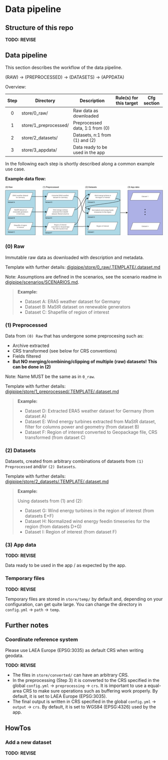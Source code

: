 # Data pipeline

## Structure of this repo

**TODO: REVISE**

## Data pipeline

This section describes the workflow of the data pipeline.

(RAW) -> (PREPROCESSED) -> (DATASETS) -> (APPDATA)

Overview:

| **Step** | **Directory**         | **Description**                  | **Rule(s) for this target** | **Cfg section** |
|:--------:|-----------------------|----------------------------------|-----------------------------|-----------------|
|    0     | store/0_raw/          | Raw data as downloaded           |                             |                 |
|    1     | store/1_preprocessed/ | Preprocessed data, 1:1 from (0)  |                             |                 |
|    2     | store/2_datasets/     | Datasets, n:1 from (1) and (2)   |                             |                 |
|    3     | store/3_appdata/      | Data ready to be used in the app |                             |                 |

In the following each step is shortly described along a common example use
case.

**Example data flow:**

![example data flow](docs/img/datasets/pipeline_dataflow_example.png)

### (0) Raw

Immutable raw data as downloaded with description and metadata.

Template with further details:
[digipipe/store/0_raw/.TEMPLATE/.dataset.md](digipipe/store/0_raw/.TEMPLATE/.dataset.md)

Note: Assumptions are defined in the scenarios, see the scenario readme in
[digipipe/scenarios/SCENARIOS.md](digipipe/scenarios/SCENARIOS.md). 

> **Example:**
> - Dataset A: ERA5 weather dataset for Germany
> - Dataset B: MaStR dataset on renewable generators
> - Dataset C: Shapefile of region of interest

### (1) Preprocessed

Data from `(0) Raw`  that has undergone some preprocesing such as:
 - Archive extracted
 - CRS transformed (see below for CRS conventions)
 - Fields filtered
 - **But NO merging/combining/clipping of multiple (raw) datasets! This can be 
   done in (2)**

Note: Name MUST be the same as in `0_raw`.

Template with further details:
[digipipe/store/1_preprocessed/.TEMPLATE/.dataset.md](digipipe/store/1_preprocessed/.TEMPLATE/.dataset.md)

> **Example:**
> - Dataset D: Extracted ERA5 weather dataset for Germany (from dataset A)
> - Dataset E: Wind energy turbines extracted from MaStR dataset, filter for
>   columns power and geometry (from dataset B)
> - Dataset F: Region of interest converted to Geopackage file, CRS
>   transformed (from dataset C)

### (2) Datasets

Datasets, created from arbitrary combinations of datasets from
`(1) Preprocessed` and/or `(2) Datasets`.

Template with further details:
[digipipe/store/2_datasets/.TEMPLATE/.dataset.md](digipipe/store/2_datasets/.TEMPLATE/.dataset.md)

> **Example:**
> 
> Using datasets from (1) and (2):
> - Dataset G: Wind energy turbines in the region of interest (from datasets E+F)
> - Dataset H: Normalized wind energy feedin timeseries for the region (from
>   datasets D+G)
> - Dataset I: Region of interest (from dataset F)

### (3) App data

**TODO: REVISE**

Data ready to be used in the app / as expected by the app.

### Temporary files

**TODO: REVISE**

Temporary files are stored in `store/temp/` by default and, depending on your
configuration, can get quite large.  You can change the directory in
`config.yml` -> `path` -> `temp`.

## Further notes

### Coordinate reference system

Please use LAEA Europe (EPSG:3035) as default CRS when writing geodata.

**TODO: REVISE**

- The files in `store/converted/` can have an arbitrary CRS.
- In the preprocessing (Step 3) it is converted to the CRS specified in the global `config.yml` -> `preprocessing` -> 
  `crs`. It is important to use a equal-area CRS to make sure operations such as buffering work properly. By default,
  it is set to LAEA Europe (EPSG:3035).
- The final output is written in CRS specified in the global `config.yml` -> `output` -> `crs`. By default, it is set
  to WGS84 (EPSG:4326) used by the app.

## HowTos

### Add a new dataset

**TODO: REVISE**
